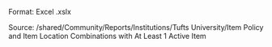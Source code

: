 Format: 
Excel .xslx

Source:
	/shared/Community/Reports/Institutions/Tufts University/Item Policy and Item Location Combinations with At Least 1 Active Item

